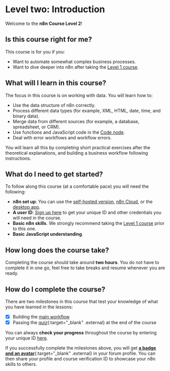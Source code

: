 # Level two: Introduction

Welcome to the **n8n Course Level 2**!

## Is this course right for me?

This course is for you if you:

- Want to automate somewhat complex business processes.
- Want to dive deeper into n8n after taking the [Level 1 course](/courses/level-one/).

## What will I learn in this course?

The focus in this course is on working with data. You will learn how to:

- Use the data structure of n8n correctly.
- Process different data types (for example, XML, HTML, date, time, and binary data).
- Merge data from different sources (for example, a database, spreadsheet, or CRM).
- Use functions and JavaScript code in the [Code node](/integrations/builtin/core-nodes/n8n-nodes-base.code).
- Deal with error workflows and workflow errors.

You will learn all this by completing short practical exercises after the theoretical explanations, and building a business workflow following instructions.

## What do I need to get started?

To follow along this course (at a comfortable pace) you will need the following:

- **n8n set up**: You can use the [self-hosted version](/hosting/installation/npm/), [n8n Cloud](/hosting/installation/cloud/), or the [desktop app](/hosting/installation/desktop-app/).
- **A user ID**: [Sign up here](https://n8n-community.typeform.com/to/HQoQ7nXg) to get your unique ID and other credentials you will need in the course.
- **Basic n8n skills**. We strongly recommend taking the [Level 1 course](/courses/level-one/) prior to this one.
- **Basic JavaScript understanding**.

## How long does the course take?

Completing the course should take around **two hours**. You do not have to complete it in one go, feel free to take breaks and resume whenever you are ready.

## How do I complete the course?

There are two milestones in this course that test your knowledge of what you have learned in the lessons:

- [x] Building the [main workflow](/courses/level-two/chapter-5/chapter-5.0/)
- [x] Passing the [quiz](https://n8n-community.typeform.com/to/r9hDbytg){:target="_blank" .external} at the end of the course

You can always **check your progress** throughout the course by entering your unique ID [here](https://internal.users.n8n.cloud/webhook/course-level-2/verify).

If you successfully complete the milestones above, you will get [**a badge and an avatar**](https://community.n8n.io/badges/105/completed-n8n-course-level-2){:target="_blank" .external} in your forum profile. You can then share your profile and course verification ID to showcase your n8n skills to others.
